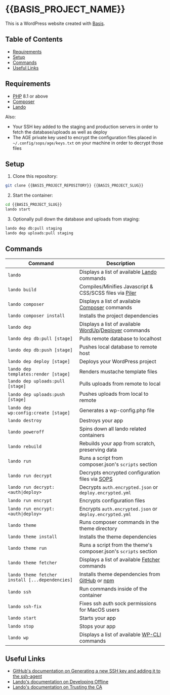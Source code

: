 # {{BASIS_PROJECT_NAME}}

This is a WordPress website created with [Basis].


## Table of Contents

- [Requirements](#requirements)
- [Setup](#setup)
- [Commands](#commands)
- [Useful Links](#useful-links)


## Requirements

- [PHP] 8.1 or above
- [Composer]
- [Lando]

Also:

- Your SSH key added to the staging and production servers in order to fetch the database/uploads as well as deploy
- The AGE private key used to encrypt the configuration files placed in `~/.config/sops/age/keys.txt` on your machine in order to decrypt those files


## Setup

1. Clone this repository:

```sh
git clone {{BASIS_PROJECT_REPOSITORY}} {{BASIS_PROJECT_SLUG}}
```

2. Start the container:

```sh
cd {{BASIS_PROJECT_SLUG}}
lando start
```

3. Optionally pull down the database and uploads from staging:

```sh
lando dep db:pull staging
lando dep uploads:pull staging
```


## Commands

| Command | Description |
| --- | --- |
| `lando` | Displays a list of available [Lando] commands |
| `lando build` | Compiles/Minifies Javascript & CSS/SCSS files via [Piler] |
| `lando composer` | Displays a list of available [Composer] commands |
| `lando composer install` | Installs the project dependencies |
| `lando dep` | Displays a list of available [WordUp]/[Deployer] commands |
| `lando dep db:pull [stage]` | Pulls remote database to localhost |
| `lando dep db:push [stage]` | Pushes local database to remote host |
| `lando dep deploy [stage]` | Deploys your WordPress project |
| `lando dep templates:render [stage]` | Renders mustache template files |
| `lando dep uploads:pull [stage]` | Pulls uploads from remote to local |
| `lando dep uploads:push [stage]` | Pushes uploads from local to remote |
| `lando dep wp:config:create [stage]` | Generates a wp-config.php file |
| `lando destroy` | Destroys your app |
| `lando poweroff` | Spins down all lando related containers |
| `lando rebuild` | Rebuilds your app from scratch, preserving data |
| `lando run` | Runs a script from composer.json's `scripts` section |
| `lando run decrypt` | Decrypts encrypted configuration files via [SOPS] |
| `lando run decrypt:<auth\|deploy>` | Decrypts `auth.encrypted.json` or `deploy.encrypted.yml` |
| `lando run encrypt` | Encrypts configuration files |
| `lando run encrypt:<auth\|deploy>` | Encrypts `auth.encrypted.json` or `deploy.encrypted.yml` |
| `lando theme` | Runs composer commands in the theme directory |
| `lando theme install` | Installs the theme dependencies |
| `lando theme run` | Runs a script from the theme's composer.json's `scripts` section |
| `lando theme fetcher` | Displays a list of available [Fetcher] commands |
| `lando theme fetcher install [...dependencies]` | Installs theme dependencies from [GitHub] or [npm] |
| `lando ssh` | Run commands inside of the container |
| `lando ssh-fix` | Fixes ssh auth sock permissions for MacOS users |
| `lando start` | Starts your app |
| `lando stop` | Stops your app |
| `lando wp` | Displays a list of available [WP-CLI] commands |

## Useful Links

- [GitHub's documentation on Generating a new SSH key and adding it to the ssh-agent](https://docs.github.com/en/github/authenticating-to-github/generating-a-new-ssh-key-and-adding-it-to-the-ssh-agent)
- [Lando's documentation on Developing Offline](https://docs.lando.dev/guides/offline-dev.html)
- [Lando's documentation on Trusting the CA](https://docs.lando.dev/config/security.html#trusting-the-ca)


[Basis]: https://github.com/fivefifteen/basis
[Composer]: https://getcomposer.org
[Deployer]: https://deployer.org
[Fetcher]: https://github.com/fivefifteen/fetcher
[GitHub]: https://github.com
[Lando]: https://lando.dev
[npm]: https://npmjs.com
[PHP]: https://php.net
[Piler]: https://github.com/fivefifteen/piler
[SOPS]: https://getsops.io
[WP-CLI]: https://wp-cli.org
[WordUp]: https://github.com/fivefifteen/wordup
